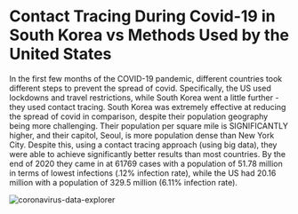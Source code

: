 # Contact Tracing During Covid-19 in South Korea vs Methods Used by the United States
In the first few months of the COVID-19 pandemic, different countries took different steps to prevent the spread of covid. Specifically, the US used lockdowns and travel restrictions, while South Korea went a little further - they used contact tracing. South Korea was extremely effective at reducing the spread of covid in comparison, despite their population geography being more challenging. Their population per square mile is SIGNIFICANTLY higher, and their capitol, Seoul, is more population dense than New York City. Despite this, using a contact tracing approach (using big data), they were able to achieve significantly better results than most countries. By the end of 2020 they came in at 61769 cases with a population of 51.78 million in terms of lowest infections (.12% infection rate), while the US had 20.16 million with a population of 329.5 million (6.11% infection rate).


![coronavirus-data-explorer](https://user-images.githubusercontent.com/65786240/144341023-7560a31c-cf47-4242-b9ae-1a8860865c43.png)
